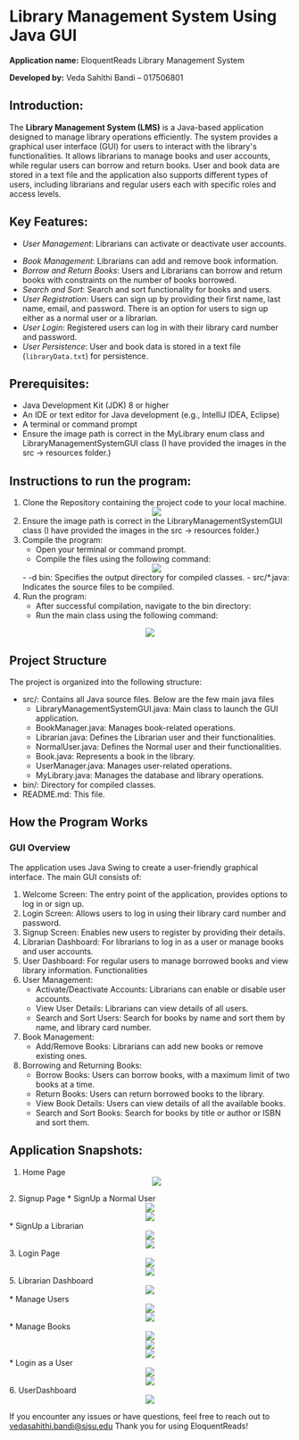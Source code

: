 # Library Management System Using Java GUI

**Application name:** EloquentReads Library Management System

**Developed by:** Veda Sahithi Bandi – 017506801

## Introduction:

The **Library Management System (LMS)** is a Java-based application designed to manage library operations efficiently. The system provides a graphical user interface (GUI) for users to interact with the library's functionalities. It allows librarians to manage books and user accounts, while regular users can borrow and return books. User and book data are stored in a text file and the application also supports different types of users, including librarians and regular users each with specific roles and access levels.

## Key Features:

- *User Management*: Librarians can activate or deactivate user accounts.
* *Book Management*: Librarians can add and remove book information.
* *Borrow and Return Books*: Users and Librarians can borrow and return books with constraints on the number of books borrowed.
* *Search and Sort*: Search and sort functionality for books and users.
* *User Registration*: Users can sign up by providing their first name, last name, email, and password. There is an option for users to sign up either as a normal user or a librarian.
* *User Login*: Registered users can log in with their library card number and password.
* *User Persistence*: User and book data is stored in a text file (`libraryData.txt`) for persistence.

## Prerequisites: 
* Java Development Kit (JDK) 8 or higher
* An IDE or text editor for Java development (e.g., IntelliJ IDEA, Eclipse)
* A terminal or command prompt
* Ensure the image path is correct in the MyLibrary enum class and LibraryManagementSystemGUI class (I have provided the images in the src → resources folder.)

## Instructions to run the program:

 1.	Clone the Repository containing the project code to your local machine.
    <div align="center">
	<img src="https://github.com/user-attachments/assets/56820efd-060c-4cf7-af48-a23642e37e80">
    </div>
 2.	Ensure the image path is correct in the LibraryManagementSystemGUI class (I have provided the images in the src → resources folder.)
 3.	Compile the program:
 	* Open your terminal or command prompt.
 	* Compile the files using the following command:
  	 <div align="center">
	<img src="https://github.com/user-attachments/assets/361c4285-f9b1-42bd-a5a9-2e97e2a0d01b">
         </div>
   		- -d bin: Specifies the output directory for compiled classes.
  		- src/*.java: Indicates the source files to be compiled.
 4.	Run the program:
    * After successful compilation, navigate to the bin directory:
    * Run the main class using the following command:
  <div align="center">
	<img src="https://github.com/user-attachments/assets/a059b108-64e6-4a1f-89cc-7c47de8d8b24">
  </div>

## Project Structure

 The project is organized into the following structure:
 * src/: Contains all Java source files. Below are the few main java files
    - LibraryManagementSystemGUI.java: Main class to launch the GUI application.
    - BookManager.java: Manages book-related operations.
    - Librarian.java: Defines the Librarian user and their functionalities.
    - NormalUser.java: Defines the Normal user and their functionalities.
    - Book.java: Represents a book in the library.
    - UserManager.java: Manages user-related operations.
    - MyLibrary.java: Manages the database and library operations.
 * bin/: Directory for compiled classes.
 * README.md: This file.

## How the Program Works

### GUI Overview

The application uses Java Swing to create a user-friendly graphical interface. The main GUI consists of:
 1.	Welcome Screen: The entry point of the application, provides options to log in or sign up.
 2.	Login Screen: Allows users to log in using their library card number and password.
 3.	Signup Screen: Enables new users to register by providing their details.
 4.	Librarian Dashboard: For librarians to log in as a user or manage books and user accounts.
 5.	User Dashboard: For regular users to manage borrowed books and view library information.
Functionalities
 1. User Management:
    * Activate/Deactivate Accounts: Librarians can enable or disable user accounts.
    * View User Details: Librarians can view details of all users.
    * Search and Sort Users: Search for books by name and sort them by name, and library card number.
 2. Book Management:
    * Add/Remove Books: Librarians can add new books or remove existing ones.
 3. Borrowing and Returning Books:
    * Borrow Books: Users can borrow books, with a maximum limit of two books at a time.
    * Return Books: Users can return borrowed books to the library.
    * View Book Details: Users can view details of all the available books.
    * Search and Sort Books: Search for books by title or author or ISBN and sort them.


## Application Snapshots:

1. Home Page
   <div align="center">
	<img src="https://github.com/user-attachments/assets/754dc797-334e-46ea-b5f6-6987e356e513">
  </div>
2. Signup Page
   * SignUp a Normal User
   <div align="center">
	<img src="https://github.com/user-attachments/assets/67c4e3fd-e19c-42d4-aee2-7aa7809010c9">
  </div> <div align="center">
	<img src="https://github.com/user-attachments/assets/082d5cda-8b47-42fa-8b0d-e31c6c2e9221">
  </div>
   * SignUp a Librarian
   <div align="center">
	<img src="https://github.com/user-attachments/assets/38c1699f-76e6-4af4-a9e5-7a6ba9944e83">
  </div> <div align="center">
	<img src="https://github.com/user-attachments/assets/6f0565e7-9caf-4608-8ec6-659d9fff5f72">
  </div>
3. Login Page
   <div align="center">
	<img src="https://github.com/user-attachments/assets/0e68a781-86d5-4197-aade-6dee76c58351">
  </div> <div align="center">
	<img src="https://github.com/user-attachments/assets/b0fd72a1-e8d9-4bed-90bb-d8fea1977dbc">
  </div>
5. Librarian Dashboard
  <div align="center">
	<img src="https://github.com/user-attachments/assets/2f37de4e-88eb-4e8b-a6b6-474b61a06ce5">
  </div>
   * Manage Users
   <div align="center">
	<img src="https://github.com/user-attachments/assets/6230c3aa-6511-41d9-80a5-a751efec64ee">
  </div>
  <div align="center">
	<img src="https://github.com/user-attachments/assets/2bc37b30-dfbd-447a-a4fa-2c809bb03377">
  </div>
   * Manage Books
   <div align="center">
	<img src="https://github.com/user-attachments/assets/5eb074b0-6ec6-4877-ac71-630693a482b8">
  </div>
   <div align="center">
	<img src="https://github.com/user-attachments/assets/ae7a6c62-40d3-4c29-ab97-a5062cf259eb">
  </div>
  <div align="center">
	<img src="https://github.com/user-attachments/assets/1c301109-0fbd-4fb4-a216-9f4269dc7d80">
  </div>
   * Login as a User
   <div align="center">
	<img src="https://github.com/user-attachments/assets/f9a57b32-ba40-41d6-92e6-5c0d5274f33d">
  </div> <div align="center">
	<img src="https://github.com/user-attachments/assets/16f66bb1-5fe9-4f20-a95e-d379712eb8ff">
  </div>
6. UserDashboard
   <div align="center">
	<img src="https://github.com/user-attachments/assets/d493502e-f665-40b6-a64a-8f838652a654">
  </div>

If you encounter any issues or have questions, feel free to reach out to vedasahithi.bandi@sjsu.edu
Thank you for using EloquentReads!





